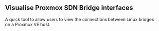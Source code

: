 ## Visualise Proxmox SDN Bridge interfaces

A quick tool to allow users to view the connections between Linux bridges on a Proxmox VE host. 

